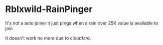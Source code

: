 # Rblxwild-RainPinger
It's not a auto joiner it just pings when a rain over 25K value is available to join


It doesn't work no more due to cloudfare.
